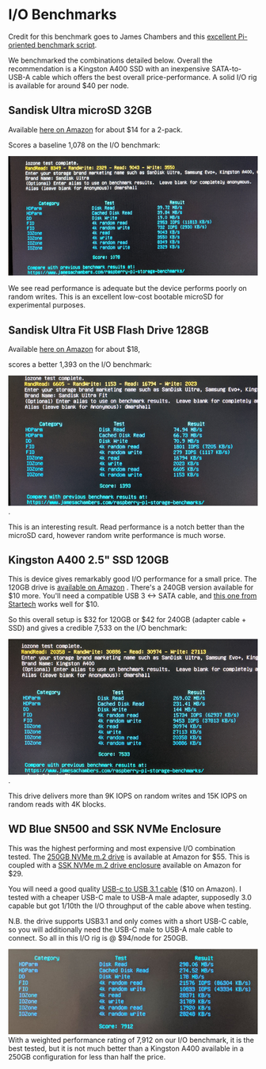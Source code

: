 # I/O Benchmarks
Credit for this benchmark goes to James Chambers and this [excellent Pi-oriented benchmark script](https://jamesachambers.com/raspberry-pi-storage-benchmarks-2019-benchmarking-script/).

We benchmarked the combinations detailed below. Overall the recommendation is a Kingston A400 SSD with an inexpensive SATA-to-USB-A cable which offers the best overall price-performance. A solid I/O rig is available for around $40 per node.

## Sandisk Ultra microSD 32GB
Available [here on Amazon](https://www.amazon.com/gp/product/B00CNYV942/ref=ppx_yo_dt_b_asin_title_o02_s01?ie=UTF8&psc=1) for about $14 for a 2-pack.

Scores a baseline 1,078 on the I/O benchmark:

![Sandisk Ultra SD benchmark](images/sandisk-ultra-sd-io-benchmark.png  "Sandisk Ultra SD benchmark")

We see read performance is adequate but the device performs poorly on random writes.
This is an excellent low-cost bootable microSD for experimental purposes.

## Sandisk Ultra Fit USB Flash Drive 128GB
Available [here on Amazon](https://www.amazon.com/SanDisk-128GB-Ultra-Flash-Drive/dp/B07855LJ99/ref=sr_1_1?crid=1QGB25GB7188T&keywords=sandisk+ultra+fit+128gb&qid=1565120868&s=gateway&sprefix=sandisk+ultra+fit%2Caps%2C175&sr=8-1) for about $18,

scores a better 1,393 on the I/O benchmark:

![Sandisk Ultra Fit](images/sandisk-ultra-usb-io-benchmark.png  "Sandisk Ultra Fit").

This is an interesting result. Read performance is a notch better than the microSD card, however random write performance is much worse.

## Kingston A400 2.5" SSD 120GB
This is device gives remarkably good I/O performance for a small price.
The 120GB drive is [available on Amazon](https://www.amazon.com/dp/B01N6JQS8C/ref=twister_B07Q8TL285?_encoding=UTF8&psc=1) . There's a 240GB version available for $10 more. You'll need a compatible USB 3 <-> SATA cable, and [this one from Startech](https://www.amazon.com/StarTech-com-SATA-USB-Cable-USB3S2SAT3CB/dp/B00HJZJI84/ref=sr_1_3?crid=9VR8VCHUUL00&keywords=startech+usb+sata+adapter&qid=1565121503&s=gateway&sprefix=startech+usb+sata+%2Celectronics%2C151&sr=8-3) works well for $10.

So this overall setup is $32 for 120GB or $42 for 240GB (adapter cable + SSD) and gives a credible 7,533 on the I/O benchmark:

![A400 benchmark](images/A400-io-benchmark.png  "A400 benchmark").

This drive delivers more than 9K IOPS on random writes and 15K IOPS on random reads with 4K blocks.

## WD Blue SN500 and SSK NVMe Enclosure
This was the highest performing and most expensive I/O combination tested.
The [250GB NVMe m.2 drive](https://www.amazon.com/Blue-SN500-500GB-NVMe-Internal/dp/B07PC59ZDV/ref=sr_1_2?crid=1AJVP7LC8WPYR&keywords=sn500%2Bwd%2Bblue&qid=1566135942&s=gateway&sprefix=sn500%2Caps%2C164&sr=8-2&th=1) is available at Amazon for $55. This is coupled with a [SSK NVMe m.2 drive enclosure](https://www.amazon.com/SSK-Aluminum-Enclosure-Adapter-External/dp/B07MNFH1PX/ref=sr_1_3?crid=1NBANNFW0S0VA&keywords=ssk+nvme+enclosure&qid=1566136043&s=gateway&sprefix=ssk+nvm%2Caps%2C161&sr=8-3) available on Amazon for $29.

You will need a good quality [USB-c to USB 3.1 cable](https://www.amazon.com/AmazonBasics-Type-C-Adapter-Charger-Cable/dp/B01GGKYS6E/ref=sr_1_3?keywords=usb-c+male+to+usb-a+male+cable&qid=1566136634&s=electronics&sr=1-3) ($10 on Amazon). I tested with a cheaper USB-C male to USB-A male adapter, supposedly 3.0 capable but got 1/10th the I/O throughput of the cable above when testing.



N.B. the drive supports USB3.1 and only comes with a short USB-C cable, so you will additionally need the USB-C male to USB-A male cable to connect. So all in this I/O rig is @ $94/node for 250GB.

![](images/wd500blue.jpg)
With a weighted performance rating of 7,912 on our I/O benchmark, it is the best tested, but it is not much better than a Kingston A400 available in a 250GB configuration for less than half the price.